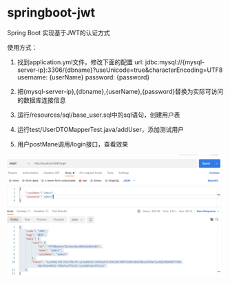 # springboot-jwt

Spring Boot 实现基于JWT的认证方式

使用方式：
1. 找到application.yml文件，修改下面的配置
    url: jdbc:mysql://{mysql-server-ip}:3306/{dbname}?useUnicode=true&characterEncoding=UTF8
    username: {userName}
    password: {password}

2. 把{mysql-server-ip},{dbname},{userName},{password}替换为实际可访问的数据库连接信息
3. 运行/resources/sql/base_user.sql中的sql语句，创建用户表
4. 运行test/UserDTOMapperTest.java/addUser，添加测试用户
5. 用户postMane调用/login接口，查看效果

![image](https://github.com/lileihappy123/springboot-jwt/blob/master/image.png)
